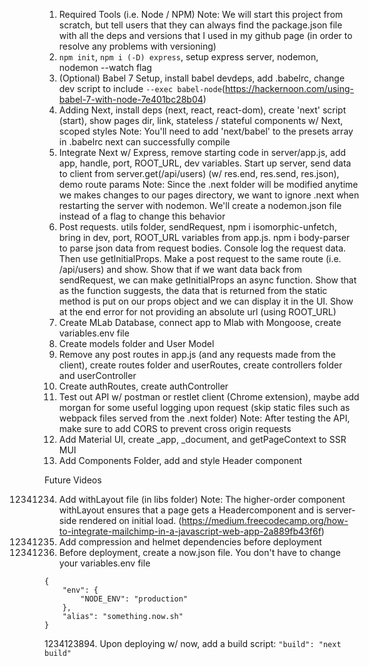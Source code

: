 1. Required Tools (i.e. Node / NPM)
   Note: We will start this project from scratch, but tell users that they can always find the package.json file with all the deps and versions that I used in my github page (in order to resolve any problems with versioning)
2. `npm init`, `npm i (-D) express`, setup express server, nodemon, nodemon --watch flag
3. (Optional) Babel 7 Setup, install babel devdeps, add .babelrc, change dev script to include `--exec babel-node`(https://hackernoon.com/using-babel-7-with-node-7e401bc28b04)
4. Adding Next, install deps (next, react, react-dom), create 'next' script (start), show pages dir, link, stateless / stateful components w/ Next, scoped styles
   Note: You'll need to add 'next/babel' to the presets array in .babelrc next can successfully compile
5. Integrate Next w/ Express, remove starting code in server/app.js, add app, handle, port, ROOT_URL, dev variables. Start up server, send data to client from server.get(/api/users) (w/ res.end, res.send, res.json), demo route params
   Note: Since the .next folder will be modified anytime we makes changes to our pages directory, we want to ignore .next when restarting the server with nodemon. We'll create a nodemon.json file instead of a flag to change this behavior
6. Post requests. utils folder, sendRequest, npm i isomorphic-unfetch, bring in dev, port, ROOT_URL variables from app.js. npm i body-parser to parse json data from request bodies. Console log the request data. Then use getInitialProps. Make a post request to the same route (i.e. /api/users) and show. Show that if we want data back from sendRequest, we can make getInitialProps an async function. Show that as the function suggests, the data that is returned from the static method is put on our props object and we can display it in the UI. Show at the end error for not providing an absolute url (using ROOT_URL)
7. Create MLab Database, connect app to Mlab with Mongoose, create variables.env file
8. Create models folder and User Model
9. Remove any post routes in app.js (and any requests made from the client), create routes folder and userRoutes, create controllers folder and userController
10. Create authRoutes, create authController
11. Test out API w/ postman or restlet client (Chrome extension), maybe add morgan for some useful logging upon request (skip static files such as webpack files served from the .next folder)
    Note: After testing the API, make sure to add CORS to prevent cross origin requests
12. Add Material UI, create _app, _document, and getPageContext to SSR MUI
13. Add Components Folder, add and style Header component

Future Videos

12341234. Add withLayout file (in libs folder)
          Note: The higher-order component withLayout ensures that a page gets a Headercomponent and is server-side rendered on initial load. (https://medium.freecodecamp.org/how-to-integrate-mailchimp-in-a-javascript-web-app-2a889fb43f6f)
12341235. Add compression and helmet dependencies before deployment
12341236. Before deployment, create a now.json file. You don't have to change your variables.env file

```
{
    "env": {
        "NODE_ENV": "production"
    },
    "alias": "something.now.sh"
}
```

1234123894. Upon deploying w/ now, add a build script: `"build": "next build"`
